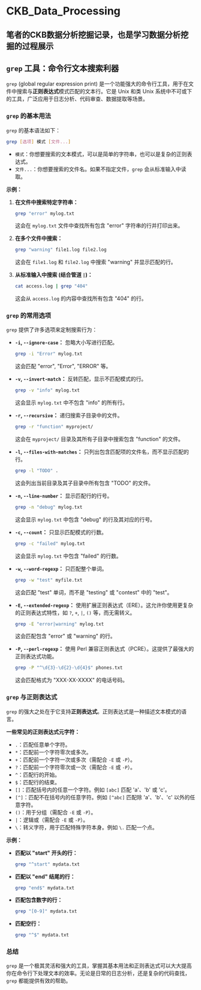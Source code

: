 # CKB_Data_Processing
## 笔者的CKB数据分析挖掘记录，也是学习数据分析挖掘的过程展示
## `grep` 工具：命令行文本搜索利器

`grep` (global regular expression print) 是一个功能强大的命令行工具，用于在文件中搜索与**正则表达式**模式匹配的文本行。它是 Unix 和类 Unix 系统中不可或下的工具，广泛应用于日志分析、代码审查、数据提取等场景。

### `grep` 的基本用法

`grep` 的基本语法如下：

```bash
grep [选项] 模式 [文件...]
```

  * `模式`：你想要搜索的文本模式，可以是简单的字符串，也可以是复杂的正则表达式。
  * `文件...`：你想要搜索的文件名。如果不指定文件，`grep` 会从标准输入中读取。

**示例：**

1.  **在文件中搜索特定字符串：**

    ```bash
    grep "error" mylog.txt
    ```

    这会在 `mylog.txt` 文件中查找所有包含 "error" 字符串的行并打印出来。

2.  **在多个文件中搜索：**

    ```bash
    grep "warning" file1.log file2.log
    ```

    这会在 `file1.log` 和 `file2.log` 中搜索 "warning" 并显示匹配的行。

3.  **从标准输入中搜索 (结合管道 `|`)：**

    ```bash
    cat access.log | grep "404"
    ```

    这会从 `access.log` 的内容中查找所有包含 "404" 的行。

### `grep` 的常用选项

`grep` 提供了许多选项来定制搜索行为：

  * **`-i`, `--ignore-case`：** 忽略大小写进行匹配。

    ```bash
    grep -i "Error" mylog.txt
    ```

    这会匹配 "error", "Error", "ERROR" 等。

  * **`-v`, `--invert-match`：** 反转匹配，显示不匹配模式的行。

    ```bash
    grep -v "info" mylog.txt
    ```

    这会显示 `mylog.txt` 中不包含 "info" 的所有行。

  * **`-r`, `--recursive`：** 递归搜索子目录中的文件。

    ```bash
    grep -r "function" myproject/
    ```

    这会在 `myproject/` 目录及其所有子目录中搜索包含 "function" 的文件。

  * **`-l`, `--files-with-matches`：** 只列出包含匹配项的文件名，而不显示匹配的行。

    ```bash
    grep -l "TODO" .
    ```

    这会列出当前目录及其子目录中所有包含 "TODO" 的文件。

  * **`-n`, `--line-number`：** 显示匹配行的行号。

    ```bash
    grep -n "debug" mylog.txt
    ```

    这会显示 `mylog.txt` 中包含 "debug" 的行及其对应的行号。

  * **`-c`, `--count`：** 只显示匹配模式的行数。

    ```bash
    grep -c "failed" mylog.txt
    ```

    这会显示 `mylog.txt` 中包含 "failed" 的行数。

  * **`-w`, `--word-regexp`：** 只匹配整个单词。

    ```bash
    grep -w "test" myfile.txt
    ```

    这会匹配 "test" 单词，而不是 "testing" 或 "contest" 中的 "test"。

  * **`-E`, `--extended-regexp`：** 使用扩展正则表达式（ERE）。这允许你使用更复杂的正则表达式特性，如 `?`, `+`, `|`, `()` 等，而无需转义。

    ```bash
    grep -E "error|warning" mylog.txt
    ```

    这会匹配包含 "error" 或 "warning" 的行。

  * **`-P`, `--perl-regexp`：** 使用 Perl 兼容正则表达式（PCRE）。这提供了最强大的正则表达式功能。

    ```bash
    grep -P "^\d{3}-\d{2}-\d{4}$" phones.txt
    ```

    这会匹配格式为 "XXX-XX-XXXX" 的电话号码。

### `grep` 与正则表达式

`grep` 的强大之处在于它支持**正则表达式**。正则表达式是一种描述文本模式的语言。

**一些常见的正则表达式元字符：**

  * `.`：匹配任意单个字符。
  * `*`：匹配前一个字符零次或多次。
  * `+`：匹配前一个字符一次或多次（需配合 `-E` 或 `-P`）。
  * `?`：匹配前一个字符零次或一次（需配合 `-E` 或 `-P`）。
  * `^`：匹配行的开始。
  * `$`：匹配行的结束。
  * `[]`：匹配括号内的任意一个字符。例如 `[abc]` 匹配 'a'、'b' 或 'c'。
  * `[^]`：匹配不在括号内的任意字符。例如 `[^abc]` 匹配除 'a'、'b'、'c' 以外的任意字符。
  * `()`：用于分组（需配合 `-E` 或 `-P`）。
  * `|`：逻辑或（需配合 `-E` 或 `-P`）。
  * `\`：转义字符，用于匹配特殊字符本身。例如 `\.` 匹配一个点。

**示例：**

  * **匹配以 "start" 开头的行：**
    ```bash
    grep "^start" mydata.txt
    ```
  * **匹配以 "end" 结尾的行：**
    ```bash
    grep "end$" mydata.txt
    ```
  * **匹配包含数字的行：**
    ```bash
    grep "[0-9]" mydata.txt
    ```
  * **匹配空行：**
    ```bash
    grep "^$" mydata.txt
    ```

### 总结

`grep` 是一个极其灵活和强大的工具，掌握其基本用法和正则表达式可以大大提高你在命令行下处理文本的效率。无论是日常的日志分析，还是复杂的代码查找，`grep` 都能提供有效的帮助。

